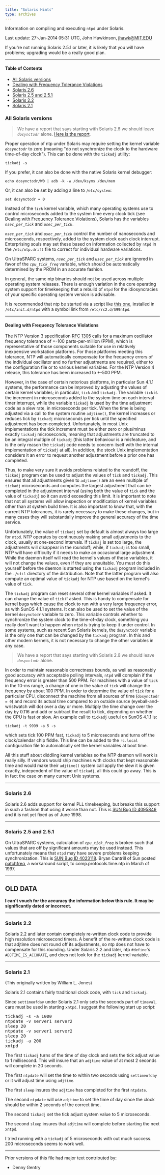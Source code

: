 ```yaml
---
title: "Solaris Hints"
type: archives
---
```


Information on compiling and executing `ntpd` under Solaris.

Last update: 27-Jan-2014 05:31 UTC, John Hawkinson, <jhawk@MIT.EDU>

If you're not running Solaris 2.5.1 or later, it is likely that you will have problems; upgrading would be a really good plan.

---

#### Table of Contents

* [All Solaris versions](/archives/hints/solaris/#all-solaris-versions)
* [Dealing with Frequency Tolerance Violations](/archives/hints/solaris/#dealing-with-frequency-tolerance-violations)
* [Solaris 2.6](/archives/hints/solaris/#solaris-26)
* [Solaris 2.5 and 2.5.1](/archives/hints/solaris/#solaris-25-and-251)
* [Solaris 2.2](/archives/hints/solaris/#solaris-22)
* [Solaris 2.1](/archives/hints/solaris/#solaris-21)


### All Solaris versions

> We have a report that says starting with Solaris 2.6 we should leave <code>_dosynctodr_</code> alone. [Here is the report](/archives/hints/solaris-dosynctodr/).

Proper operation of ntp under Solaris may require setting the kernel variable <code>_dosynctodr_</code> to zero (meaning "do not synchronize the clock to the hardware time-of-day clock"). This can be done with the `tickadj` utility:

`tickadj -s`

If you prefer, it can also be done with the native Solaris kernel debugger:

`echo dosynctodr/W0 | adb -k -w /dev/ksyms /dev/mem`

Or, it can also be set by adding a line to `/etc/system`:

`set dosynctodr = 0`

Instead of the <code>_tick_</code> kernel variable, which many operating systems use to control microseconds added to the system time every clock tick (see [Dealing with Frequency Tolerance Violations](/archives/hints/solaris/#dealing-with-frequency-tolerance-violations)), Solaris has the variables <code>_nsec_per_tick_</code> and <code>_usec_per_tick_</code>.

<code>_nsec_per_tick_</code> and <code>_usec_per_tick_</code> control the number of nanoseconds and microseconds, respectively, added to the system clock each clock interrupt. Enterprising souls may set these based on information collected by `ntpd` in the `/etc/ntp.drift` file to correct for individual hardware variations.

On UltraSPARC systems, <code>_nsec_per_tick_</code> and <code>_usec_per_tick_</code> are ignored in favor of the <code>_cpu_tick_freq_</code> variable, which should be automatically determined by the PROM in an accurate fashion.

In general, the same ntp binaries should not be used across multiple operating system releases. There is enough variation in the core operating system support for timekeeping that a rebuild of `ntpd` for the idiosyncracies of your specific operating system version is advisable.

It is recommended that ntp be started via a script like [this one](/archives/hints/solaris.xtra.S99ntpd/), installed in `/etc/init.d/ntpd` with a symbol link from `/etc/rc2.d/S99ntpd`.<a id="frequency_tolerance"></a>

* * *

#### Dealing with Frequency Tolerance Violations

The NTP Version 3 specification [RFC 1305](/reflib/rfc/rfc1305/rfc1305b.pdf) calls for a maximum oscillator frequency tolerance of +-100 parts-per-million (PPM), which is representative of those components suitable for use in relatively inexpensive workstation platforms. For those platforms meeting this tolerance, NTP will automatically compensate for the frequency errors of the individual oscillator and no further adjustments are required, either to the configuration file or to various kernel variables. For the NTP Version 4 release, this tolerance has been increased to +-500 PPM.

However, in the case of certain notorious platforms, in particular Sun 4.1.1 systems, the performance can be improved by adjusting the values of certain kernel variables; in particular, `tick` and `tickadj`. The variable `tick` is the increment in microseconds added to the system time on each interval-timer interrupt, while the variable `tickadj` is used by the time adjustment code as a slew rate, in microseconds per tick. When the time is being adjusted via a call to the system routine `adjtime()`, the kernel increases or reduces tick by `tickadj` microseconds per tick until the specified adjustment has been completed. Unfortunately, in most Unix implementations the tick increment must be either zero or plus/minus exactly `tickadj` microseconds, meaning that adjustments are truncated to be an integral multiple of `tickadj` (this latter behaviour is a misfeature, and is the only reason the `tickadj` code needs to concern itself with the internal implementation of `tickadj` at all). In addition, the stock Unix implementation considers it an error to request another adjustment before a prior one has completed.

Thus, to make very sure it avoids problems related to the roundoff, the `tickadj` program can be used to adjust the values of `tick` and `tickadj`. This ensures that all adjustments given to `adjtime()` are an even multiple of `tickadj` microseconds and computes the largest adjustment that can be completed in the adjustment interval (using both the value of `tick` and the value of `tickadj`) so it can avoid exceeding this limit. It is important to note that not all systems will allow inspection or modification of kernel variables other than at system build time. It is also important to know that, with the current NTP tolerances, it is rarely necessary to make these changes, but in many cases they will substantially improve the general accuracy of the time service.

Unfortunately, the value of `tickadj` set by default is almost always too large for `ntpd`. NTP operates by continuously making small adjustments to the clock, usually at one-second intervals. If `tickaj` is set too large, the adjustments will disappear in the roundoff; while, if `tickadj` is too small, NTP will have difficulty if it needs to make an occasional large adjustment. While the daemon itself will read the kernel's values of these variables, it will not change the values, even if they are unsuitable. You must do this yourself before the daemon is started using the `tickadj` program included in the `./util` directory of the distribution. Note that the latter program will also compute an optimal value of `tickadj` for NTP use based on the kernel's value of `tick`.

The `tickadj` program can reset several other kernel variables if asked. It can change the value of `tick` if asked. This is handy to compensate for kernel bugs which cause the clock to run with a very large frequency error, as with SunOS 4.1.1 systems. It can also be used to set the value of the kernel `dosynctodr` variable to zero. This variable controls whether to synchronize the system clock to the time-of-day clock, something you really don't want to happen when `ntpd` is trying to keep it under control. In some systems, such as recent Sun Solaris kernels, the `dosynctodr` variable is the only one that can be changed by the `tickadj` program. In this and other modern kernels, it is not necessary to change the other variables in any case.

> We have a report that says starting with Solaris 2.6 we should leave <code>_dosynctodr_</code> alone.

In order to maintain reasonable correctness bounds, as well as reasonably good accuracy with acceptable polling intervals, <code>ntpd</code> will complain if the frequency error is greater than 500 PPM. For machines with a value of `tick` in the 10-ms range, a change of one in the value of `tick` will change the frequency by about 100 PPM. In order to determine the value of `tick` for a particular CPU, disconnect the machine from all sources of time (`dosynctodr = 0`) and record its actual time compared to an outside source (eyeball-and-wristwatch will do) over a day or more. Multiply the time change over the day by 0.116 and add or subtract the result to tick, depending on whether the CPU is fast or slow. An example call to `tickadj` useful on SunOS 4.1.1 is:

`tickadj -t 9999 -a 5 -s`

which sets tick 100 PPM fast, `tickadj` to 5 microseconds and turns off the clock/calendar chip fiddle. This line can be added to the `rc.local` configuration file to automatically set the kernel variables at boot time.

All this stuff about diddling kernel variables so the NTP daemon will work is really silly. If vendors would ship machines with clocks that kept reasonable time and would make their `adjtime()` system call apply the slew it is given exactly, independent of the value of `tickadj`, all this could go away. This is in fact the case on many current Unix systems.

* * *

### Solaris 2.6

Solaris 2.6 adds support for kernel PLL timekeeping, but breaks this support in such a fashion that using it worse than not. This is [SUN Bug ID 4095849](/archives/hints/solaris.xtra.4095849/), and it is not yet fixed as of June 1998.

* * *

### Solaris 2.5 and 2.5.1

On UltraSPARC systems, calculation of <code>_cpu_tick_freq_</code> is broken such that values that are off by significant amounts may be used instead. This unfortunately means that `ntpd` may have severe problems keeping synchronization. This is [SUN Bug ID 4023118](/archives/hints/solaris.xtra.4023118/). Bryan Cantrill of Sun posted [patchfreq](/archives/hints/solaris.xtra.patchfreq/), a workaround script, to comp.protocols.time.ntp in March of 1997.

* * *

## OLD DATA

**I can't vouch for the accuracy the information below this rule. It may be significantly dated or incorrect.**

* * *

### Solaris 2.2

Solaris 2.2 and later contain completely re-written clock code to provide high resolution microsecond timers. A benefit of the re-written clock code is that adjtime does not round off its adjustments, so ntp does not have to compensate for this rounding. Under Solaris 2.2 and later, ntp `#define`'s `ADJTIME_IS_ACCURATE`, and does not look for the `tickadj` kernel variable.

* * *

### Solaris 2.1

(This originally written by William L. Jones)

Solaris 2.1 contains fairly traditional clock code, with `tick` and `tickadj`.

Since `settimeofday` under Solaris 2.1 only sets the seconds part of `timeval`, care must be used in starting `xntpd`. I suggest the following start up script:

<pre>tickadj -s -a 1000
ntpdate -v server1 server2
sleep 20
ntpdate -v server1 server2
sleep 20
tickadj -a 200
xntpd</pre>

The first `tickadj` turns of the time of day clock and sets the tick adjust value to 1 millisecond. This will insure that an `adjtime` value of at most 2 seconds will complete in 20 seconds.

The first `ntpdate` will set the time to within two seconds using `settimeofday` or it will adjust time using `adjtime`.

The first `sleep` insures the `adjtime` has completed for the first `ntpdate`.

The second `ntpdate` will use `adjtime` to set the time of day since the clock should be within 2 seconds of the correct time.

The second `tickadj` set the tick adjust system value to 5 microseconds.

The second `sleep` insures that `adjtime` will complete before starting the next `xntpd`.

I tried running with a `tickadj` of 5 microseconds with out much success. 200 microseconds seems to work well.

* * *

Prior versions of this file had major text contributed by:

*   Denny Gentry